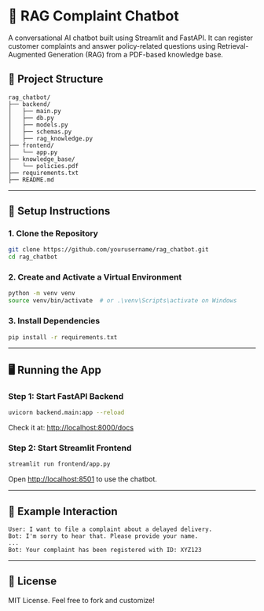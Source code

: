 
# 💬 RAG Complaint Chatbot

A conversational AI chatbot built using Streamlit and FastAPI. It can register customer complaints and answer policy-related questions using Retrieval-Augmented Generation (RAG) from a PDF-based knowledge base.

## 📁 Project Structure

```
rag_chatbot/
├── backend/
│   ├── main.py              
│   ├── db.py                
│   ├── models.py            
│   ├── schemas.py            
│   ├── rag_knowledge.py    
├── frontend/
│   └── app.py                
├── knowledge_base/
│   └── policies.pdf         
├── requirements.txt
├── README.md
```

---

## 🔧 Setup Instructions

### 1. Clone the Repository

```bash
git clone https://github.com/yourusername/rag_chatbot.git
cd rag_chatbot
```

### 2. Create and Activate a Virtual Environment

```bash
python -m venv venv
source venv/bin/activate  # or .\venv\Scripts\activate on Windows
```

### 3. Install Dependencies

```bash
pip install -r requirements.txt
```

---

## 🖥️ Running the App

### Step 1: Start FastAPI Backend

```bash
uvicorn backend.main:app --reload
```

Check it at: [http://localhost:8000/docs](http://localhost:8000/docs)

### Step 2: Start Streamlit Frontend

```bash
streamlit run frontend/app.py
```

Open [http://localhost:8501](http://localhost:8501) to use the chatbot.

---

## 🧪 Example Interaction

```
User: I want to file a complaint about a delayed delivery.
Bot: I'm sorry to hear that. Please provide your name.
...
Bot: Your complaint has been registered with ID: XYZ123
```

---

## 📝 License

MIT License. Feel free to fork and customize!
